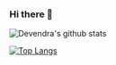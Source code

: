 ### Hi there 👋

<!--
**Devendra8/Devendra8** is a ✨ _special_ ✨ repository because its `README.md` (this file) appears on your GitHub profile.

Here are some ideas to get you started:

- 🔭 I’m currently working on ...
- 🌱 I’m currently learning ...
- 👯 I’m looking to collaborate on ...
- 🤔 I’m looking for help with ...
- 💬 Ask me about ...
- 📫 How to reach me: ...
- 😄 Pronouns: ...
- ⚡ Fun fact: ...
-->

![Devendra's github stats](https://github-readme-stats.vercel.app/api?username=Devendra125&count_private=true&show_icons=true)

[![Top Langs](https://github-readme-stats.vercel.app/api/top-langs/?username=Devendra8)](https://github.com/Devendra8/github-readme-stats)

